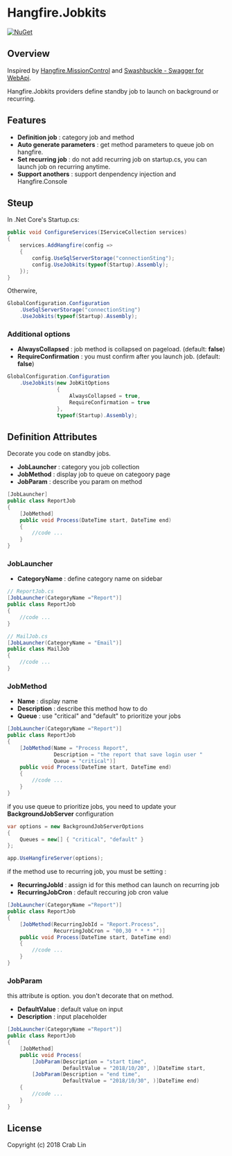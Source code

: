 Hangfire.Jobkits
=========

[![NuGet](https://img.shields.io/nuget/v/Hangfire.JobKits.svg)](https://www.nuget.org/packages/Hangfire.JobKits/)

## Overview

Inspired by [Hangfire.MissionControl](https://www.nuget.org/packages/Hangfire.MissionControl/) and [Swashbuckle - Swagger for WebApi](https://www.nuget.org/packages/Swashbuckle/).

Hangfire.Jobkits providers define standby job to launch on background or recurring.

## Features

- **Definition job** : category job and method
- **Auto generate parameters** : get method parameters to queue job on hangfire.
- **Set recurring job** : do not add recurring job on startup.cs, you can launch job on recurring anytime.
- **Support anothers** : support denpendency injection and Hangfire.Console 

## Steup

In .Net Core's Startup.cs:

``` c#
public void ConfigureServices(IServiceCollection services)
{
    services.AddHangfire(config =>
    {
        config.UseSqlServerStorage("connectionSting");
        config.UseJobkits(typeof(Startup).Assembly);
    });
}
```

Otherwire,

``` c#
GlobalConfiguration.Configuration
    .UseSqlServerStorage("connectionSting")
    .UseJobkits(typeof(Startup).Assembly);
```

### Additional options

- **AlwaysCollapsed** : job method is collapsed on pageload. (default: **false**)
- **RequireConfirmation** : you must confirm after you launch job. (default: **false**)

``` c#
GlobalConfiguration.Configuration
    .UseJobkits(new JobKitOptions
                {
                    AlwaysCollapsed = true,
                    RequireConfirmation = true
                }, 
                typeof(Startup).Assembly);
```

## Definition Attributes

Decorate you code on standby jobs.
- **JobLauncher** : category you job collection
- **JobMethod** : display job to queue on categoory page
- **JobParam** : describe you param on method

``` c#
[JobLauncher]
public class ReportJob
{
    [JobMethod]
    public void Process(DateTime start, DateTime end)
    {
        //code ... 
    }
}
```

### JobLauncher

- **CategoryName** : define category name on sidebar

``` c#
// ReportJob.cs
[JobLauncher(CategoryName ="Report")]
public class ReportJob
{
    //code ...
}

// MailJob.cs
[JobLauncher(CategoryName = "Email")]
public class MailJob
{
    //code ...
}
```

### JobMethod

- **Name** : display name
- **Description** : describe this method how to do
- **Queue** : use "critical" and "default" to prioritize your jobs

``` c#
[JobLauncher(CategoryName ="Report")]
public class ReportJob
{
    [JobMethod(Name = "Process Report",
               Description = "the report that save login user "
               Queue = "critical")]
    public void Process(DateTime start, DateTime end)
    {
        //code ... 
    }
}
```

if you use queue to prioritize jobs, you need to update your **BackgroundJobServer** configuration

``` c#
var options = new BackgroundJobServerOptions
{
    Queues = new[] { "critical", "default" }
};

app.UseHangfireServer(options);
```

if the method use to recurring job, you must be setting : 

- **RecurringJobId** : assign id for this method can launch on recurring job
- **RecurringJobCron** : default reccuring job cron value

``` c#
[JobLauncher(CategoryName ="Report")]
public class ReportJob
{
    [JobMethod(RecurringJobId = "Report.Process",
               RecurringJobCron = "00,30 * * * *")]
    public void Process(DateTime start, DateTime end)
    {
        //code ... 
    }
}
```

### JobParam

this attribute is option. you don't decorate that on method.

- **DefaultValue** : default value on input 
- **Description** : input placeholder

``` c#
[JobLauncher(CategoryName ="Report")]
public class ReportJob
{
    [JobMethod]
    public void Process(
        [JobParam(Description = "start time", 
                  DefaultValue = "2018/10/20", )]DateTime start, 
        [JobParam(Description = "end time",
                  DefaultValue = "2018/10/30", )]DateTime end)
    {
        //code ... 
    }
}
```

## License

Copyright (c) 2018 Crab Lin